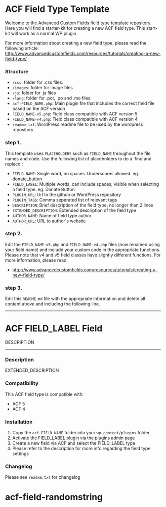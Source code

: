 # ACF Field Type Template

Welcome to the Advanced Custom Fields field type template repository.
Here you will find a starter-kit for creating a new ACF field type. This start-kit will work as a normal WP plugin.

For more information about creating a new field type, please read the following article:
http://www.advancedcustomfields.com/resources/tutorials/creating-a-new-field-type/

### Structure

* `/css`:  folder for .css files.
* `/images`: folder for image files
* `/js`: folder for .js files
* `/lang`: folder for .pot, .po and .mo files
* `acf-FIELD_NAME.php`: Main plugin file that includes the correct field file based on the ACF version
* `FIELD_NAME-v5.php`: Field class compatible with ACF version 5 
* `FIELD_NAME-v4.php`: Field class compatible with ACF version 4
* `readme.txt`: WordPress readme file to be used by the wordpress repository

### step 1.

This template uses `PLACEHOLDERS` such as `FIELD_NAME` throughout the file names and code. Use the following list of placeholders to do a 'find and replace':

* `FIELD_NAME`: Single word, no spaces. Underscores allowed. eg. donate_button
* `FIELD_LABEL`: Multiple words, can include spaces, visible when selecting a field type. eg. Donate Button
* `PLUGIN_URL`: Url to the github or WordPress repository
* `PLUGIN_TAGS`: Comma seperated list of relevant tags
* `DESCRIPTION`: Brief description of the field type, no longer than 2 lines
* `EXTENDED_DESCRIPTION`: Extended description of the field type
* `AUTHOR_NAME`: Name of field type author
* `AUTHOR_URL`: URL to author's website

### step 2.

Edit the `FIELD_NAME-v5.php` and `FIELD_NAME-v4.php` files (now renamed using your field name) and include your custom code in the appropriate functions. 
Please note that v4 and v5 field classes have slightly different functions. For more information, please read:
* http://www.advancedcustomfields.com/resources/tutorials/creating-a-new-field-type/

### step 3.

Edit this `README.md` file with the appropriate information and delete all content above and including the following line.

-----------------------

# ACF FIELD_LABEL Field

DESCRIPTION

-----------------------

### Description

EXTENDED_DESCRIPTION

### Compatibility

This ACF field type is compatible with:
* ACF 5
* ACF 4

### Installation

1. Copy the `acf-FIELD_NAME` folder into your `wp-content/plugins` folder
2. Activate the FIELD_LABEL plugin via the plugins admin page
3. Create a new field via ACF and select the FIELD_LABEL type
4. Please refer to the description for more info regarding the field type settings

### Changelog
Please see `readme.txt` for changelog
# acf-field-randomstring
